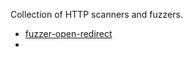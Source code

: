 Collection of HTTP scanners and fuzzers.

 - [fuzzer-open-redirect](https://github.com/buffermet/bug-bounty-tools/tree/master/fuzzer-open-redirect)
 - 

